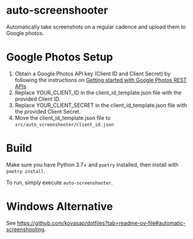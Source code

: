 auto-screenshooter
================

Automatically take screenshots on a regular cadence and upload them to Google
photos.

# Google Photos Setup

1. Obtain a Google Photos API key (Client ID and Client Secret) by following
   the instructions on [Getting started with Google Photos REST
   APIs](https://developers.google.com/photos/library/guides/get-started)
1. Replace YOUR_CLIENT_ID in the client_id_template.json file with the provided
   Client ID.
1. Replace YOUR_CLIENT_SECRET in the client_id_template.json file with the
   provided Client Secret.
1. Move the client_id_template.json file to
   `src/auto_screenshooter/client_id.json`

# Build

Make sure you have Python 3.7+ and `poetry` installed, then install with
`poetry install`.

To run, simply execute `auto-screenshooter`.

# Windows Alternative

See https://github.com/kovasap/dotfiles?tab=readme-ov-file#automatic-screenshooting.

